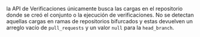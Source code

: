 la API de Verificaciones únicamente busca las cargas en el repositorio donde se creó el conjunto o la ejecución de verificaciones. No se detectan aquellas cargas en ramas de repositorios bifurcados y estas devuelven un arreglo vacío de `pull_requests` y un valor `null` para la `head_branch`.
